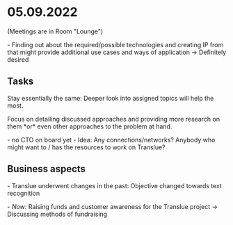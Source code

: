 # 05.09.2022

(Meetings are in Room "Lounge")

\- Finding out about the required/possible technologies and creating IP from that might provide additional use cases and ways of application → Definitely desired

## Tasks

Stay essentially the same: Deeper look into assigned topics will help the most.

Focus on detailing discussed approaches and providing more research on them \*or\* even other approaches to the problem at hand.

\- no CTO on board yet
\- Idea: Any connections/networks? Anybody who might want to / has the resources to work on Translue?

## Business aspects

\- Translue underwent changes in the past: Objective changed towards text recognition

\- _Now:_ Raising funds and customer awareness for the Translue project → Discussing methods of fundraising
